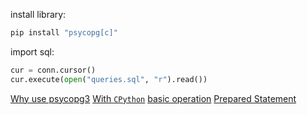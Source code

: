 install library:
```bash
pip install "psycopg[c]" 
```
import sql:
```python
cur = conn.cursor()
cur.execute(open("queries.sql", "r").read())
```
[Why use psycopg3](https://github.com/psycopg/psycopg/discussions/492)
[With `CPython`](https://pypi.org/project/psycopg-c/)
[basic operation](https://www.cnblogs.com/zszxz/p/12222201.html)
[Prepared Statement](https://www.psycopg.org/psycopg3/docs/advanced/prepare.html#prepared-statements)